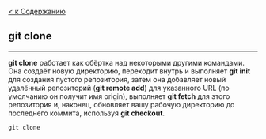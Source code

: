 [<  к Содержанию](./readme.md)

## git clone

---

**git clone** работает как обёртка над некоторыми другими командами. Она создаёт новую директорию, переходит внутрь и выполняет **git init** для создания пустого репозитория, затем она добавляет новый удалённый репозиторий (**git remote add**) для указанного URL (по умолчанию он получит имя origin), выполняет **git fetch** для этого репозитория и, наконец, обновляет вашу рабочую директорию до последнего коммита, используя **git checkout**.

```bush=
git clone

```